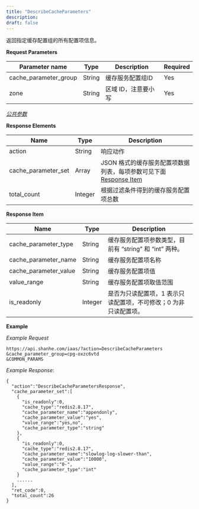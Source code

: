 ```yaml
---
title: "DescribeCacheParameters"
description: 
draft: false
---
```




返回指定缓存配置组的所有配置项信息。

**Request Parameters**

| Parameter name | Type | Description | Required |
| --- | --- | --- | --- |
| cache_parameter_group | String | 缓存服务配置组ID | Yes |
| zone | String | 区域 ID，注意要小写 | Yes |

[_公共参数_](../../../parameters/)

**Response Elements**

| Name | Type | Description |
| --- | --- | --- |
| action | String | 响应动作 |
| cache_parameter_set | Array | JSON 格式的缓存服务配置项数据列表，每项参数可见下面 [Response Item](#response-item) |
| total_count | Integer | 根据过滤条件得到的缓存服务配置项总数 |

**Response Item**

| Name | Type | Description |
| --- | --- | --- |
| cache_parameter_type | String | 缓存服务配置项参数类型，目前有 “string” 和 “int” 两种。 |
| cache_parameter_name | String | 缓存服务配置项名称 |
| cache_parameter_value | String | 缓存服务配置项值 |
| value_range | String | 缓存服务配置项取值范围 |
| is_readonly | Integer | 是否为只读配置项，1 表示只读配置项，不可修改；0 为非只读配置项。 |

**Example**

_Example Request_

```
https://api.shanhe.com/iaas/?action=DescribeCacheParameters
&cache_parameter_group=cpg-oxzc6vtd
&COMMON_PARAMS
```

_Example Response_:

```
{
  "action":"DescribeCacheParametersResponse",
  "cache_parameter_set":[
    {
      "is_readonly":0,
      "cache_type":"redis2.8.17",
      "cache_parameter_name":"appendonly",
      "cache_parameter_value":"yes",
      "value_range":"yes,no",
      "cache_parameter_type":"string"
    },
    {
      "is_readonly":0,
      "cache_type":"redis2.8.17",
      "cache_parameter_name":"slowlog-log-slower-than",
      "cache_parameter_value":"10000",
      "value_range":"0-",
      "cache_parameter_type":"int"
    }
    ......
  ],
  "ret_code":0,
  "total_count":26
}
```
